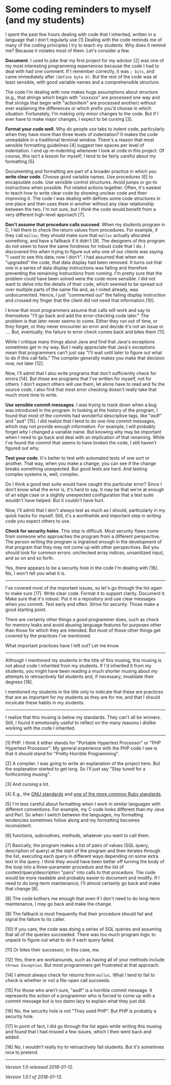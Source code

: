 Some coding reminders to myself (and my students)
=================================================

I spent the past few hours dealing with code that I inherited, written
in a language that I don't regularly use [1] Dealing with the code
reminds me of many of the coding principles I try to teach my students.
Why does it remind me? Because it violates most of them. Let's consider
a few.

**Document**. I used to joke that my first project for my advisor [2]
was one of my most interesting programming experiences because the
code I had to deal with had one comment. If I remember correctly, it
was `; bits`, and came immediately after `(define byte 8)`.  But the
rest of the code was at least sensible, with good variable names and a
comprehensible structure.

The code I'm dealing with now makes huge assumptions about structure
(e.g., that strings which begin with "xxxxxxx" are processed one way
and that strings that begin with "actionitem" are processed another)
without ever explaining the differences or which prefix you'd choose
in which situation. Fortunately, I'm making only minor changes to the
code. But if I ever have to make major changes, I expect to be cursing
[3].

**Format your code well**. Why do people use tabs to indent code,
particularly when they have more than three levels of indentation?
It makes the code unreadable in a traditional terminal window. There's a
reason that most sensible formatting guidelines [4] suggest two spaces
per level of indentation. I end up re-indenting whenever I look at code
in this project. Of course, this isn't a lesson for myself; I tend to
be fairly careful about my formatting [5].

Documenting and formatting are part of a broader practice in which you
**write clear code**. Choose good variable names. Use procedures [6]
to encapsulate code. Use sensible control structures. Avoid jumps
or go-to instructions when possible. Put related actions together. 
Often, it's easiest to teach how to write clear code by showing unclear
code and then improving it. The code I was dealing with defines some
code structures in one place and then uses them in another without
any clear relationship between the two. I'm not sure, but I *think*
the code would benefit from a very different high-level approach [7].

**Don't assume that procedure calls succeed**. When my students program in
C, I tell them to check the return values from procedures. For example,
if they call `malloc`, they should make sure that `malloc` actually
allocated something, and have a fallback if it didn't [9]. The designers
of this program do not seem to have the same fondness for robust code
that I do. I discovered this when trying to figure out why one of our
clients was saying "I used to see this data; now I don't". I had assumed
that when we "upgraded" the code, that data display had been removed.
It turns out that one in a series of data display instructions was
failing and therefore preventing the remaining instructions from running.
I'm pretty sure that the problem could have been solved were the code
more sensible. I did not want to delve into the details of their code,
which seemed to be spread out over multiple parts of the same file and,
as I noted already, was undocumented.  Hence, I just "commented out"
the failing display instruction and crossed my finger that the client
did not need that information [10].

I know that most programmers assume that calls will work and say to
themselves "I'll go back and add the error-checking code later." The
problem is that later never seems to come. Either they run out of time,
or they forget, or they never encounter an error and decide it's not an
issue or .... But, eventually, the failure to error check comes back
and bites them [11].

While I critique many things about Java and find that Java's exceptions
sometimes get in my way. But I really appreciate that Java's exceptions
mean that programmers can't just say "I'll wait until later to figure
out what to do if this call fails." The compiler generally makes you
make that decision now, not later [12].

Now, I'll admit that I also write programs that don't sufficiently check
for errors [14]. But those are programs that I've written for myself,
not for others. I don't expect others will use them, let alone have
to read and fix the source code. I also find that most error checking
doesn't really take that much more time to write.

**Use sensible commit messages**. I was trying to track down when a
bug was introduced in the program. In looking at the history of the
program, I found that most of the commits had wonderful descriptive
tags, like "asdf" and "asd" [15]. I did realize that I tend to do
one-line commit messages, which may not provide enough information.
For example, I will probably forget *why* I changed a variable name.
But knowing why may be important when I need to go back and deal with
an implication of that renaming. While I've found the commit that seems
to have broken the code, I still haven't figured out why.

**Test your code**. It's better to test with automated tests of one sort
or another. That way, when you make a change, you can see if the change
breaks something unexpected. But good tests are hard. And testing
complex systems is, well, complex. 

Do I think a good test suite would have caught this particular error?
Since I don't know what the error is, it's hard to say. It may be that
we're at enough of an edge case or a slightly unexpected configuration
that a test suite wouldn't have helped. But it couldn't have hurt.

Now, I'll admit that I don't always test as much as I should, particularly
in my quick hacks for myself. Still, it's a worthwhile and important
step in writing code you expect others to use.

**Check for security holes**. This step is difficult. Most security flaws
come from someone who approaches the program from a different perspective.
The person writing the program is ingrained enough in the development of
that program that they may not come up with other perspectives. But you
should look for common errors: unchecked array indices, unsanitized
input, and so on and so forth.

Yes, there appears to be a security hole in the code I'm dealing with [16].
No, I won't tell you what it is. 


---

I've covered most of the important issues, so let's go through the list
again to make sure [17]. Write clear code. Format it to support clarity.
Document it. Make sure that it's robust. Put it in a repository and
use clear messages when you commit. Test early and often. Strive for
security. Those make a good starting point.

There are certainly other things a good programmer does, such as check
for memory leaks and avoid abusing language features for purposes other
than those for which they are intended. But most of those other things
get covered by the practices I've mentioned.

What important practices have I left out? Let me know.

---

Although I mentioned my students in the title of this musing, this musing
is not about code I inherited from my students. If I'd inherited it from
my students, you might have been reading a much shorter musing about my
attempts to retroactively fail students and, if necessary, invalidate
their degrees [18].

I mentioned my students in the title only to indicate that these are
practices that are as important for my students as they are for me, and
that I should inculcate these habits in my students.

---

I realize that this musing is below my standards. They can't all be
winners. Still, I found it emotionally useful to reflect on the many
reasons I dislike working with the code I inherited.

---

[1] PHP. I think it either stands for "Portable Hypertext Processor"
or "PHP Hypertext Processor". My general experience with the PHP code
I see is that it should stand for "Pretty Horrible Programming".

[2] A compiler. I was going to write an explanation of the project here.
But the explanation started to get long. So I'll just say "Stay tuned
for a forthcoming musing".

[3] And cursing a lot.

[4] E.g., the [GNU standards](https://www.gnu.org/prep/standards/standards.html)
and [one of the more common Ruby standards](https://github.com/bbatsov/ruby-style-guide).

[5] I'm less careful about formatting when I work in similar languages
with different conventions. For example, my C code looks different than
my Java and Perl. So when I switch between the languages, my formatting
tendencies sometimes follow along and my formatting becomes inconsistent.

[6] functions, subroutines, methods, whatever you want to call them.

[7] Basically, the program makes a list of pairs of values (SQL
query, description of query) at the start of the program and then
iterates through the list, executing each query in different ways
depending on some extra text in the query. I think they would have
been better off turning the body of the loop into a three-parameter
procedure and the list of context/query/description "pairs" into calls
to that procedure. The code would be more readable and probably easier
to document and modify. If I need to do long-term maintenance, I'll
almost certainly go back and make that change [8].

[8] The code bothers me enough that even if I don't need to do long-term
maintenance, I may go back and make the change.

[9] The fallback is most frequently that their procedure should fail and
signal the failure to its caller.

[10] If you care, the code was doing a series of SQL queries and assuming
that all of the queries succeeded. There was too much program logic to
unpack to figure out what to do if each query failed.

[11] Or bites their successor, in this case, me.

[12] Yes, there are workarounds, such as having all of your methods
include `throws Exception`. But most programmers get frustrated at
that approach.

[14] I almost always check for returns from `malloc`. What I tend
to fail to check is whether or not a file-open call succeeds.

[15] For those who aren't sure, "asdf" is a horrible commit message.
It represents the action of a programmer who is forced to come up
with a commit message but is too damn lazy to explain what they just
did.

[16] No, the security hole is not "They used PHP". But PHP is probably
a security hole.

[17] In point of fact, I did go through the list again while writing
this musing and found that I had missed a few issues, which I then went
back and added.

[18] No, I wouldn't really try to retroactively fail students. But
it's sometimes nice to pretend.

---

*Version 1.0 released 2018-01-12.*

*Version 1.0.1 of 2018-01-13.*
